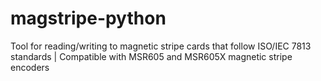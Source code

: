 # magstripe-python
Tool for reading/writing to magnetic stripe cards that follow ISO/IEC 7813 standards | Compatible with MSR605 and MSR605X magnetic stripe encoders


